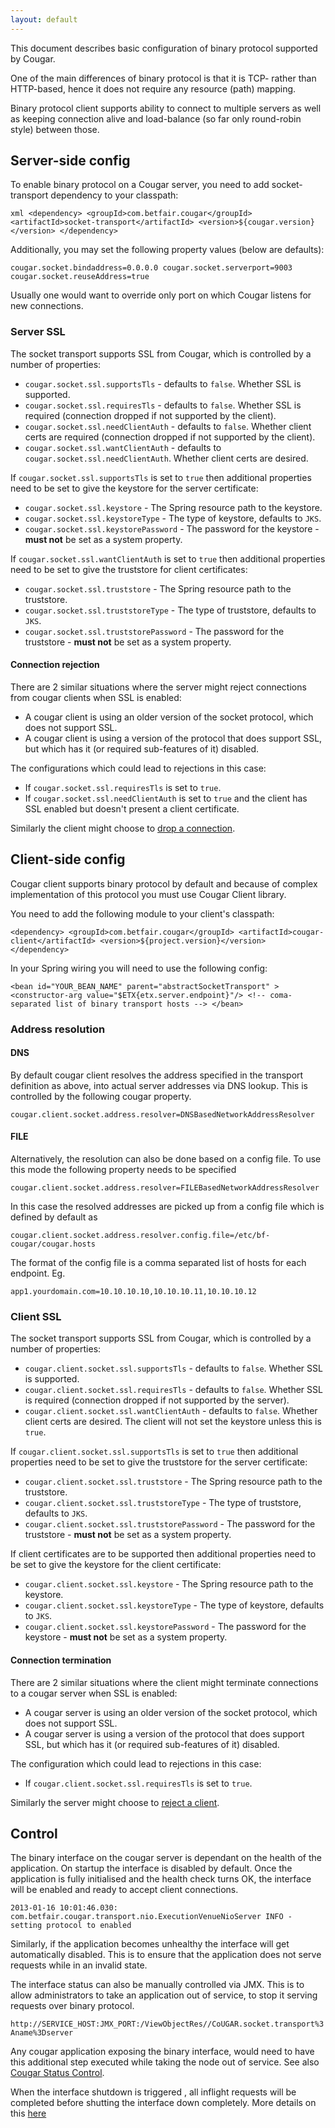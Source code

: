 ```yaml
---
layout: default
---
```

This document describes basic configuration of binary protocol supported by Cougar.

One of the main differences of binary protocol is that it is TCP\- rather than HTTP-based, hence it does
not require any resource (path) mapping.

Binary protocol client supports ability to connect to multiple servers as well as keeping connection alive and
load-balance (so far only round-robin style) between those.

## Server-side config

To enable binary protocol on a Cougar server, you need to add socket-transport dependency to your classpath:

`xml
<dependency>
    <groupId>com.betfair.cougar</groupId>
    <artifactId>socket-transport</artifactId>
    <version>${cougar.version}</version>
</dependency>
`

Additionally, you may set the following property values (below are defaults):

`
cougar.socket.bindaddress=0.0.0.0
cougar.socket.serverport=9003
cougar.socket.reuseAddress=true
`

Usually one would want to override only port on which Cougar listens for new connections.

### Server SSL

The socket transport supports SSL from Cougar, which is controlled by a number of properties:

* `cougar.socket.ssl.supportsTls` \- defaults to `false`. Whether SSL is supported.
* `cougar.socket.ssl.requiresTls` \- defaults to `false`. Whether SSL is required (connection dropped if not supported by the client).
* `cougar.socket.ssl.needClientAuth` \- defaults to `false`. Whether client certs are required (connection dropped if not supported by the client).
* `cougar.socket.ssl.wantClientAuth` \- defaults to `cougar.socket.ssl.needClientAuth`. Whether client certs are desired.

If `cougar.socket.ssl.supportsTls` is set to `true` then additional properties need to be set to give the keystore for the server certificate:

* `cougar.socket.ssl.keystore` \- The Spring resource path to the keystore.
* `cougar.socket.ssl.keystoreType` \- The type of keystore, defaults to `JKS`.
 * `cougar.socket.ssl.keystorePassword` \- The password for the keystore - **must not** be set as a system property.

If `cougar.socket.ssl.wantClientAuth` is set to `true` then additional properties need to be set to give the truststore for client certificates:

* `cougar.socket.ssl.truststore` \- The Spring resource path to the truststore.
* `cougar.socket.ssl.truststoreType` \- The type of truststore, defaults to `JKS`.
 * `cougar.socket.ssl.truststorePassword` \- The password for the truststore - **must not** be set as a system property.


#### Connection rejection

There are 2 similar situations where the server might reject connections from cougar clients when SSL is enabled:

* A cougar client is using an older version of the socket protocol, which does not support SSL.
* A cougar client is using a version of the protocol that does support SSL, but which has it (or required sub-features of it) disabled.

The configurations which could lead to rejections in this case:

* If `cougar.socket.ssl.requiresTls` is set to `true`.
* If `cougar.socket.ssl.needClientAuth` is set to `true` and the client has SSL enabled but doesn't present a client certificate.

Similarly the client might choose to [drop a connection](#Connectiontermination.html).


## Client-side config

Cougar client supports binary  protocol by default and because of complex implementation of this protocol you must use Cougar Client library.

You need to add the following module to your client's classpath:

`
<dependency>
    <groupId>com.betfair.cougar</groupId>
    <artifactId>cougar-client</artifactId>
    <version>${project.version}</version>
</dependency>
`

In your Spring wiring you will need to use the following config:

`
<bean id="YOUR_BEAN_NAME" parent="abstractSocketTransport" >
    <constructor-arg value="$ETX{etx.server.endpoint}"/> <!-- coma-separated list of binary transport hosts -->
</bean>
`


### Address resolution

#### DNS

By default cougar client resolves the address specified in the transport definition as above, into actual server addresses via DNS lookup.
This is controlled by the following cougar property.

`
cougar.client.socket.address.resolver=DNSBasedNetworkAddressResolver
`

#### FILE

Alternatively, the resolution can also be done based on a config file. To use this mode the following property needs to be specified

`
cougar.client.socket.address.resolver=FILEBasedNetworkAddressResolver
`

In this case the resolved addresses are picked up from a config file which is defined by default as

`
cougar.client.socket.address.resolver.config.file=/etc/bf-cougar/cougar.hosts
`

The format of the config file is a comma separated list of hosts for each endpoint. Eg.

`
app1.yourdomain.com=10.10.10.10,10.10.10.11,10.10.10.12
`

### Client SSL

The socket transport supports SSL from Cougar, which is controlled by a number of properties:

* `cougar.client.socket.ssl.supportsTls` \- defaults to `false`. Whether SSL is supported.
* `cougar.client.socket.ssl.requiresTls` \- defaults to `false`. Whether SSL is required (connection dropped if not supported by the server).
* `cougar.client.socket.ssl.wantClientAuth` \- defaults to `false`. Whether client certs are desired. The client will not set the keystore unless this is `true`.

If `cougar.client.socket.ssl.supportsTls` is set to `true` then additional properties need to be set to give the truststore for the server certificate:

* `cougar.client.socket.ssl.truststore` \- The Spring resource path to the truststore.
* `cougar.client.socket.ssl.truststoreType` \- The type of truststore, defaults to `JKS`.
 * `cougar.client.socket.ssl.truststorePassword` \- The password for the truststore - **must not** be set as a system property.

If client certificates are to be supported then additional properties need to be set to give the keystore for the client certificate:

* `cougar.client.socket.ssl.keystore` \- The Spring resource path to the keystore.
* `cougar.client.socket.ssl.keystoreType` \- The type of keystore, defaults to `JKS`.
 * `cougar.client.socket.ssl.keystorePassword` \- The password for the keystore - **must not** be set as a system property.

#### Connection termination

There are 2 similar situations where the client might terminate connections to a cougar server when SSL is enabled:

* A cougar server is using an older version of the socket protocol, which does not support SSL.
* A cougar server is using a version of the protocol that does support SSL, but which has it (or required sub-features of it) disabled.

The configuration which could lead to rejections in this case:

* If `cougar.client.socket.ssl.requiresTls` is set to `true`.

Similarly the server might choose to [reject a client](#Connectionrejection.html).

## Control

The binary interface on the cougar server is dependant on the health of the application. On startup the interface is
disabled by default. Once the application is fully initialised and the health check turns OK, the interface will be
enabled and ready to accept client connections.

`
2013-01-16 10:01:46.030: com.betfair.cougar.transport.nio.ExecutionVenueNioServer INFO - setting protocol to enabled
`

Similarly, if the application becomes unhealthy the interface will get automatically disabled. This is to ensure that
the application does not serve requests while in an invalid state.

The interface status can also be manually controlled via JMX. This is to allow administrators to take an application
out of service, to stop it serving requests over binary protocol.

`
http://SERVICE_HOST:JMX_PORT:/ViewObjectRes//CoUGAR.socket.transport%3Aname%3Dserver
`

Any cougar application exposing the binary interface, would need to have this additional step executed while taking the
node out of service. See also [Cougar Status Control](Cougar_Status_Control.html).

When the interface shutdown is triggered , all inflight requests will be completed before shutting the interface down
completely. More details on this [here](Cougar_Binary_Interface_Shutdown_Sequence.html)
